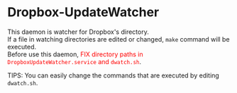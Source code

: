 # Dropbox-UpdateWatcher

This daemon is watcher for Dropbox's directory.  
If a file in watching directories are edited or changed, `make` command will be executed.  
Before use this daemon, <span style="color: red; ">FIX directory paths in `DropboxUpdateWatcher.service` and `dwatch.sh`</span>.

TIPS: You can easily change the commands that are executed by editing `dwatch.sh`.  
